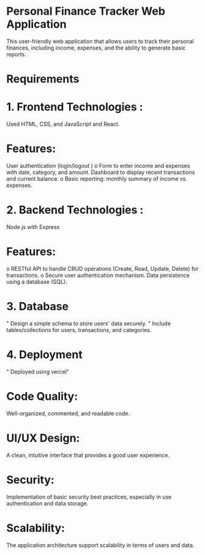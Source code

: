 # Personal Finance Tracker Web Application 

This user-friendly web application that allows users to track their personal finances, including income, expenses, and the ability to generate basic reports. 

# Requirements
# 1. Frontend Technologies : 
Used HTML, CSS, and JavaScript and React.

# Features:
User authentication (login/logout )
o Form to enter income and expenses with date, category, and amount. Dashboard to display recent transactions and current balance.
o Basic reporting: monthly summary of income vs. expenses.

# 2. Backend Technologies :
Node.js with Express

# Features:
o RESTful API to handle CRUD operations (Create, Read, Update, Delete) for transactions.
o Secure user authentication mechanism. Data persistence using a database (SQL). 

# 3. Database
" Design a simple schema to store users' data securely.
" Include tables/collections for users, transactions, and categories.

# 4. Deployment
" Deployed using vercel"

# Code Quality: 
Well-organized, commented, and readable code.

# UI/UX Design: 
A clean, intuitive interface that provides a good user
experience.

# Security: 
Implementation of basic security best practices, especially in use authentication and data storage.

# Scalability: 
The application architecture support scalability in terms of users and data.